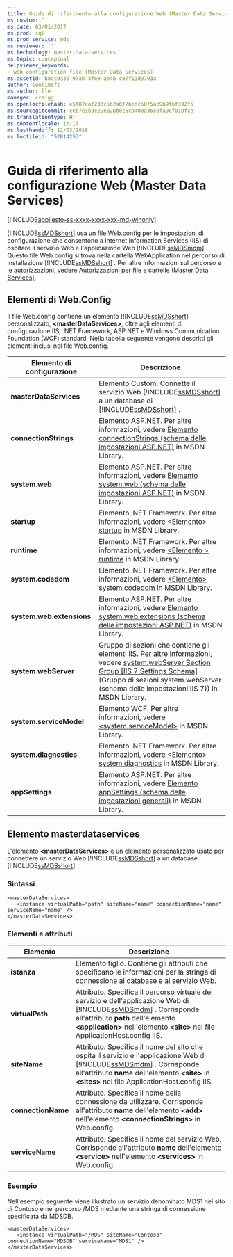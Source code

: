 ```yaml
---
title: Guida di riferimento alla configurazione Web (Master Data Services) | Microsoft Docs
ms.custom: ''
ms.date: 03/01/2017
ms.prod: sql
ms.prod_service: mds
ms.reviewer: ''
ms.technology: master-data-services
ms.topic: conceptual
helpviewer_keywords:
- web configuration file [Master Data Services]
ms.assetid: b8cc9a35-97ab-4fe0-ab4b-c07f13d9793a
author: leolimsft
ms.author: lle
manager: craigg
ms.openlocfilehash: e5f87caf233c5b2a0f7bedc50f5ab9b9f6f392f5
ms.sourcegitcommit: ceb7e1b9e29e02bb0c6ca400a36e0fa9cf010fca
ms.translationtype: HT
ms.contentlocale: it-IT
ms.lasthandoff: 12/03/2018
ms.locfileid: "52814253"
---
```

# <a name="web-configuration-reference-master-data-services"></a>Guida di riferimento alla configurazione Web (Master Data Services)

[!INCLUDE[appliesto-ss-xxxx-xxxx-xxx-md-winonly](../includes/appliesto-ss-xxxx-xxxx-xxx-md-winonly.md)]

  [!INCLUDE[ssMDSshort](../includes/ssmdsshort-md.md)] usa un file Web.config per le impostazioni di configurazione che consentono a Internet Information Services (IIS) di ospitare il servizio Web e l'applicazione Web [!INCLUDE[ssMDSmdm](../includes/ssmdsmdm-md.md)] . Questo file Web.config si trova nella cartella WebApplication nel percorso di installazione [!INCLUDE[ssMDSshort](../includes/ssmdsshort-md.md)] . Per altre informazioni sul percorso e le autorizzazioni, vedere [Autorizzazioni per file e cartelle &#40;Master Data Services&#41;](../master-data-services/folder-and-file-permissions-master-data-services.md).  
  
## <a name="webconfig-elements"></a>Elementi di Web.Config  
 Il file Web.config contiene un elemento [!INCLUDE[ssMDSshort](../includes/ssmdsshort-md.md)] personalizzato, **\<masterDataServices>**, oltre agli elementi di configurazione IIS, .NET Framework, ASP.NET e Windows Communication Foundation (WCF) standard. Nella tabella seguente vengono descritti gli elementi inclusi nel file Web.config.  
  
|Elemento di configurazione|Descrizione|  
|---------------------------|-----------------|  
|**masterDataServices**|Elemento Custom. Connette il servizio Web [!INCLUDE[ssMDSshort](../includes/ssmdsshort-md.md)] a un database di [!INCLUDE[ssMDSshort](../includes/ssmdsshort-md.md)] .|  
|**connectionStrings**|Elemento ASP.NET. Per altre informazioni, vedere [Elemento connectionStrings (schema delle impostazioni ASP.NET)](https://go.microsoft.com/fwlink/?LinkId=178347) in MSDN Library.|  
|**system.web**|Elemento ASP.NET. Per altre informazioni, vedere [Elemento system.web (schema delle impostazioni ASP.NET)](https://go.microsoft.com/fwlink/?LinkId=178348) in MSDN Library.|  
|**startup**|Elemento .NET Framework. Per altre informazioni, vedere [\<Elemento> startup](https://go.microsoft.com/fwlink/?LinkId=178349) in MSDN Library.|  
|**runtime**|Elemento .NET Framework. Per altre informazioni, vedere [\<Elemento > runtime](https://go.microsoft.com/fwlink/?LinkId=178350) in MSDN Library.|  
|**system.codedom**|Elemento .NET Framework. Per altre informazioni, vedere [\<Elemento> system.codedom](https://go.microsoft.com/fwlink/?LinkId=178351) in MSDN Library.|  
|**system.web.extensions**|Elemento ASP.NET. Per altre informazioni, vedere [Elemento system.web.extensions (schema delle impostazioni ASP.NET)](https://go.microsoft.com/fwlink/?LinkId=178352) in MSDN Library.|  
|**system.webServer**|Gruppo di sezioni che contiene gli elementi IIS. Per altre informazioni, vedere [system.webServer Section Group \[IIS 7 Settings Schema\]](https://go.microsoft.com/fwlink/?LinkId=178353) (Gruppo di sezioni system.webServer (schema delle impostazioni IIS 7)) in MSDN Library.|  
|**system.serviceModel**|Elemento WCF. Per altre informazioni, vedere [\<system.serviceModel>](https://go.microsoft.com/fwlink/?LinkId=178354) in MSDN Library.|  
|**system.diagnostics**|Elemento .NET Framework. Per altre informazioni, vedere [\<Elemento> system.diagnostics](https://go.microsoft.com/fwlink/?LinkId=178355) in MSDN Library.|  
|**appSettings**|Elemento ASP.NET. Per altre informazioni, vedere [Elemento appSettings (schema delle impostazioni generali)](https://go.microsoft.com/fwlink/?LinkId=178356) in MSDN Library.|  
  
## <a name="masterdataservices-element"></a>Elemento masterdataservices  
 L'elemento **\<masterDataServices>** è un elemento personalizzato usato per connettere un servizio Web [!INCLUDE[ssMDSshort](../includes/ssmdsshort-md.md)] a un database [!INCLUDE[ssMDSshort](../includes/ssmdsshort-md.md)].  
  
### <a name="syntax"></a>Sintassi  
  
```  
<masterDataServices>  
   <instance virtualPath="path" siteName="name" connectionName="name" serviceName="name" />  
</masterDataServices>  
```  
  
### <a name="elements-and-attributes"></a>Elementi e attributi  
  
|Elemento|Descrizione|  
|----------|-----------------|  
|**istanza**|Elemento figlio. Contiene gli attributi che specificano le informazioni per la stringa di connessione al database e al servizio Web.|  
|**virtualPath**|Attributo. Specifica il percorso virtuale del servizio e dell'applicazione Web di [!INCLUDE[ssMDSmdm](../includes/ssmdsmdm-md.md)] . Corrisponde all'attributo **path** dell'elemento **\<application>** nell'elemento **\<site>** nel file ApplicationHost.config IIS.|  
|**siteName**|Attributo. Specifica il nome del sito che ospita il servizio e l'applicazione Web di [!INCLUDE[ssMDSmdm](../includes/ssmdsmdm-md.md)] . Corrisponde all'attributo **name** dell'elemento **\<site>** in **\<sites>** nel file ApplicationHost.config IIS.|  
|**connectionName**|Attributo. Specifica il nome della connessione da utilizzare. Corrisponde all'attributo **name** dell'elemento **\<add>** nell'elemento **\<connectionStrings>** in Web.config.|  
|**serviceName**|Attributo. Specifica il nome del servizio Web. Corrisponde all'attributo **name** dell'elemento **\<service>** nell'elemento **\<services>** in Web.config.|  
  
### <a name="example"></a>Esempio  
 Nell'esempio seguente viene illustrato un servizio denominato MDS1 nel sito di Contoso e nel percorso /MDS mediante una stringa di connessione specificata da MDSDB.  
  
```  
<masterDataServices>  
   <instance virtualPath="/MDS" siteName="Contoso" connectionName="MDSDB" serviceName="MDS1" />  
</masterDataServices>  
```  
  
  
